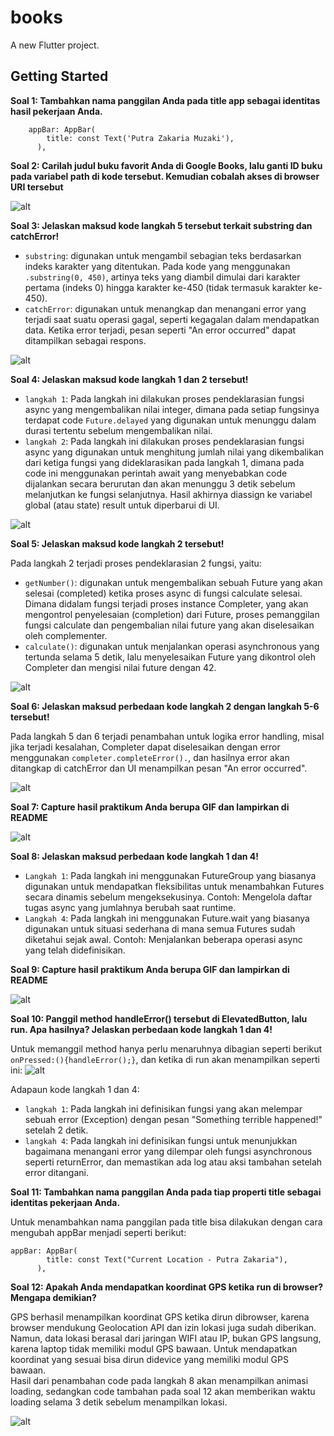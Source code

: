 # books

A new Flutter project.

## Getting Started

**Soal 1: Tambahkan nama panggilan Anda pada title app sebagai identitas hasil pekerjaan Anda.**
```
    appBar: AppBar(
        title: const Text('Putra Zakaria Muzaki'),
      ),
``` 

**Soal 2: Carilah judul buku favorit Anda di Google Books, lalu ganti ID buku pada variabel path di kode tersebut. Kemudian cobalah akses di browser URI tersebut**

![alt](assets/Soal2.png)

**Soal 3: Jelaskan maksud kode langkah 5 tersebut terkait substring dan catchError!**

- ```substring```: digunakan untuk mengambil sebagian teks berdasarkan indeks karakter yang ditentukan. Pada kode yang menggunakan ```.substring(0, 450)```, artinya teks yang diambil dimulai dari karakter pertama (indeks 0) hingga karakter ke-450 (tidak termasuk karakter ke-450).
- ```catchError```: digunakan untuk menangkap dan menangani error yang terjadi saat suatu operasi gagal, seperti kegagalan dalam mendapatkan data. Ketika error terjadi, pesan seperti "An error occurred" dapat ditampilkan sebagai respons.

![alt](assets/Soal3.png)

**Soal 4: Jelaskan maksud kode langkah 1 dan 2 tersebut!**

- ```langkah 1```: Pada langkah ini dilakukan proses pendeklarasian fungsi async yang mengembalikan nilai integer, dimana pada setiap fungsinya terdapat code ```Future.delayed``` yang digunakan untuk menunggu dalam durasi tertentu sebelum mengembalikan nilai.
- ```langkah 2```: Pada langkah ini dilakukan proses pendeklarasian fungsi async yang digunakan untuk menghitung jumlah nilai yang dikembalikan dari ketiga fungsi yang dideklarasikan pada langkah 1, dimana pada code ini menggunakan perintah await yang menyebabkan code dijalankan secara berurutan dan akan menunggu 3 detik sebelum melanjutkan ke fungsi selanjutnya. Hasil akhirnya diassign ke variabel global (atau state) result untuk diperbarui di UI.

![alt](assets/Soal4.png)

**Soal 5: Jelaskan maksud kode langkah 2 tersebut!**

Pada langkah 2 terjadi proses pendeklarasian 2 fungsi, yaitu:
- ```getNumber()```: digunakan untuk mengembalikan sebuah Future yang akan selesai (completed) ketika proses async di fungsi calculate selesai. Dimana didalam fungsi terjadi proses instance Completer<int>, yang akan mengontrol penyelesaian (completion) dari Future, proses pemanggilan fungsi calculate dan pengembalian nilai future yang akan diselesaikan oleh complementer.
- ```calculate()```: digunakan untuk menjalankan operasi asynchronous yang tertunda selama 5 detik, lalu menyelesaikan Future yang dikontrol oleh Completer dan mengisi nilai future dengan 42.

![alt](assets/Soal5.png)

**Soal 6: Jelaskan maksud perbedaan kode langkah 2 dengan langkah 5-6 tersebut!**

Pada langkah 5 dan 6 terjadi penambahan untuk logika error handling, misal jika terjadi kesalahan, Completer dapat diselesaikan dengan error menggunakan ```completer.completeError().```, dan hasilnya error akan ditangkap di catchError dan UI menampilkan pesan "An error occurred".

![alt](assets/Soal6.png)

**Soal 7: Capture hasil praktikum Anda berupa GIF dan lampirkan di README**

![alt](assets/Soal7.gif)

**Soal 8: Jelaskan maksud perbedaan kode langkah 1 dan 4!**

- ```Langkah 1```: Pada langkah ini menggunakan FutureGroup yang biasanya digunakan untuk mendapatkan fleksibilitas untuk menambahkan Futures secara dinamis sebelum mengeksekusinya. Contoh: Mengelola daftar tugas async yang jumlahnya berubah saat runtime.
- ```Langkah 4```: Pada langkah ini menggunakan Future.wait yang biasanya digunakan untuk situasi sederhana di mana semua Futures sudah diketahui sejak awal. Contoh: Menjalankan beberapa operasi async yang telah didefinisikan.


**Soal 9: Capture hasil praktikum Anda berupa GIF dan lampirkan di README**

![alt](assets/Soal9.gif)

**Soal 10: Panggil method handleError() tersebut di ElevatedButton, lalu run. Apa hasilnya? Jelaskan perbedaan kode langkah 1 dan 4!**

Untuk memanggil method hanya perlu menaruhnya dibagian seperti berikut ```onPressed:(){handleError();}```, dan ketika di run akan menampilkan seperti ini:
![alt](assets/Soal10.gif)

Adapaun kode langkah 1 dan 4:
- ```langkah 1```: Pada langkah ini definisikan fungsi yang akan melempar sebuah error (Exception) dengan pesan "Something terrible happened!" setelah 2 detik.
- ```langkah 4```: Pada langkah ini definisikan fungsi untuk menunjukkan bagaimana menangani error yang dilempar oleh fungsi asynchronous seperti returnError, dan memastikan ada log atau aksi tambahan setelah error ditangani.

**Soal 11: Tambahkan nama panggilan Anda pada tiap properti title sebagai identitas pekerjaan Anda.**

Untuk menambahkan nama panggilan pada title bisa dilakukan dengan cara mengubah appBar menjadi seperti berikut:
```
appBar: AppBar(
        title: const Text("Current Location - Putra Zakaria"),
      ),
```


**Soal 12: Apakah Anda mendapatkan koordinat GPS ketika run di browser? Mengapa demikian?**

GPS berhasil menampilkan koordinat GPS ketika dirun dibrowser, karena browser mendukung Geolocation API dan izin lokasi juga sudah diberikan. Namun, data lokasi berasal dari jaringan WIFI atau IP, bukan GPS langsung, karena laptop tidak memiliki modul GPS bawaan. Untuk mendapatkan koordinat yang sesuai bisa dirun didevice yang memiliki modul GPS bawaan.
<br> Hasil dari penambahan code pada langkah 8 akan menampilkan animasi loading, sedangkan code tambahan pada soal 12 akan memberikan waktu loading selama 3 detik sebelum menampilkan lokasi.

![alt](assets/Soal12.gif)